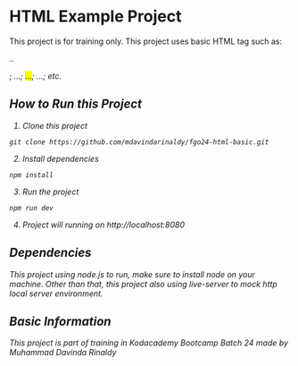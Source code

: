 # HTML Example Project

This project is for training only. This project uses basic HTML tag such as: <p>..</p>; <i>...<i>; <mark>...</mark>; <a>...</a>; etc. 

## How to Run this Project

1. Clone this project
```
git clone https://github.com/mdavindarinaldy/fgo24-html-basic.git
```
2. Install dependencies
```
npm install
``` 
3. Run the project
```
npm run dev
```
4. Project will running on http://localhost:8080

## Dependencies
This project using node.js to run, make sure to install node on your machine. Other than that, this project also using live-server to mock http local server environment.

## Basic Information
This project is part of training in Kodacademy Bootcamp Batch 24 made by Muhammad Davinda Rinaldy